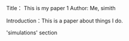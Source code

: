 Title： This is my paper 1
Author: Me, simith

Introduction：This is a paper about things I do.

'simulations' section